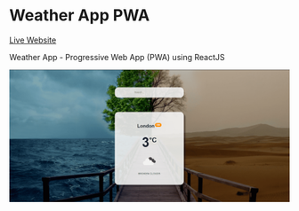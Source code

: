 Weather App PWA
===============

[Live Website](https://utkarsh-weather-app-pwa.netlify.app/)  

Weather App - Progressive Web App (PWA) using ReactJS  

![Welcome Page](./public/images/welcome_page.png)  